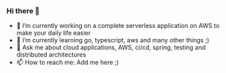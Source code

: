 ### Hi there 👋

- 🔭 I’m currently working on a complete serverless application on AWS to make your daily life easier
- 🌱 I’m currently learning go, typescript, aws and many other things ;)
- 💬 Ask me about cloud applications, AWS, ci/cd, spring, testing and distributed architectures
- 📫 How to reach me: Add me here ;)

<!--
**sbeddig/sbeddig** is a ✨ _special_ ✨ repository because its `README.md` (this file) appears on your GitHub profile.

Here are some ideas to get you started:

- 👯 I’m looking to collaborate on ...
- 🤔 I’m looking for help with ...
- 📫 How to reach me: ...
- 😄 Pronouns: ...
- ⚡ Fun fact: ...
-->
